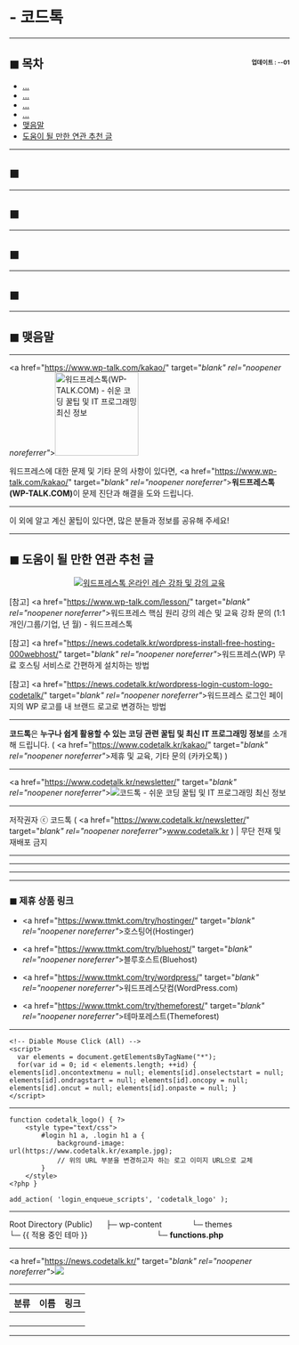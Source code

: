 # - 코드톡

<!-- <a name="index"></a> -->
***
## ◼︎ 목차 <span style="font-size:0.5em; float:right; padding:0.5em 0 0;"><i class="fas fa-clock"></i> 업데이트 : <span class="post-year"></span>-<span class="post-month-digits"></span>-01</span>

- [...](#index-00)
- [...](#index-01)
- [...](#index-02)
- [...](#index-03)
- [맺음말](#index-epilogue)
- [도움이 될 만한 연관 추천 글](#recommendation)

<!-- <a name="index-00"></a> -->
***
## ◼︎

<!-- <a name="index-01"></a> -->
***
## ◼︎

<!-- <a name="index-02"></a> -->
***
## ◼︎

<!-- <a name="index-03"></a> -->
***
## ◼︎

<!-- <a name="index-epilogue"></a> -->
***
## ◼︎ 맺음말

***
<a href="https://www.wp-talk.com/kakao/" target="_blank" rel="noopener noreferrer"_><img src="https://hellotblog.files.wordpress.com/2018/11/wptalk-logo-150x150.png" alt="워드프레스톡(WP-TALK.COM) - 쉬운 코딩 꿀팁 및 IT 프로그래밍 최신 정보" style="width:150px;"></a>

워드프레스에 대한 문제 및 기타 문의 사항이 있다면, <a href="https://www.wp-talk.com/kakao/" target="_blank" rel="noopener noreferrer"_>**워드프레스톡(WP-TALK.COM)**</a>이 문제 진단과 해결을 도와 드립니다.

***
이 외에 알고 계신 꿀팁이 있다면, 많은 분들과 정보를 공유해 주세요!

<!-- <a name="recommendation"></a> -->
***
## ◼︎ 도움이 될 만한 연관 추천 글

<center><a href="https://www.wp-talk.com/lesson/" target="_blank" rel="noopener noreferrer"_><img src="https://hellotblog.files.wordpress.com/2019/03/classroom-online-wptalk-00-800x500.png" style="max-width:100%;" alt="워드프레스톡 온라인 레슨 강좌 및 강의 교육"></a></center>

[참고] <a href="https://www.wp-talk.com/lesson/" target="_blank" rel="noopener noreferrer"_>워드프레스 핵심 원리 강의 레슨 및 교육 강좌 문의 (1:1개인/그룹/기업, <span class="post-year"></span>년 <span class="post-month"></span>월) - 워드프레스톡</a>

[참고] <a href="https://news.codetalk.kr/wordpress-install-free-hosting-000webhost/" target="_blank" rel="noopener noreferrer"_>워드프레스(WP) 무료 호스팅 서비스로 간편하게 설치하는 방법</a>

[참고] <a href="https://news.codetalk.kr/wordpress-login-custom-logo-codetalk/" target="_blank" rel="noopener noreferrer"_>워드프레스 로그인 페이지의 WP 로고를 내 브랜드 로고로 변경하는 방법</a>

***
**코드톡**은 **누구나 쉽게 활용할 수 있는 코딩 관련 꿀팁 및 최신 IT 프로그래밍 정보**를 소개해 드립니다. ( <a href="https://www.codetalk.kr/kakao/" target="_blank" rel="noopener noreferrer"_>제휴 및 교육, 기타 문의 (카카오톡)</a> )

***
<a href="https://www.codetalk.kr/newsletter/" target="_blank" rel="noopener noreferrer"_>![코드톡 - 쉬운 코딩 꿀팁 및 IT 프로그래밍 최신 정보](https://hellotblog.files.wordpress.com/2018/11/codetalk-logo-01-966x200.png#full)</a>

***
저작권자 ⓒ 코드톡 ( <a href="https://www.codetalk.kr/newsletter/" target="_blank" rel="noopener noreferrer"_>www.codetalk.kr</a> ) | 무단 전재 및 재배포 금지

***


***
***
<script type="text/javascript">
  var postdate = new Date();
  var post_y = document.getElementsByClassName("post-year");
  var post_m = document.getElementsByClassName("post-month");
  var post_mm = document.getElementsByClassName("post-month-digits");
  var i;
  for (i = 0; i < post_y.length; i++) {
    post_y[i].innerHTML = postdate.getFullYear();
  }
  for (i = 0; i < post_m.length; i++) {
    post_m[i].innerHTML = postdate.getMonth() + 1;
  }
  for (i = 0; i < post_mm.length; i++) {
    post_mm[i].innerHTML = ("0" + (postdate.getMonth() + 1)).slice(-2);
  }
</script>

***
### ◼︎ 제휴 상품 링크

- <a href="https://www.ttmkt.com/try/hostinger/" target="_blank" rel="noopener noreferrer"_>호스팅어(Hostinger)</a>

- <a href="https://www.ttmkt.com/try/bluehost/" target="_blank" rel="noopener noreferrer"_>블루호스트(Bluehost)</a>

- <a href="https://www.ttmkt.com/try/wordpress/" target="_blank" rel="noopener noreferrer"_>워드프레스닷컴(WordPress.com)</a>

- <a href="https://www.ttmkt.com/try/themeforest/" target="_blank" rel="noopener noreferrer"_>테마포레스트(Themeforest)</a>

***
```
<!-- Diable Mouse Click (All) -->
<script>
  var elements = document.getElementsByTagName("*");
  for(var id = 0; id < elements.length; ++id) { elements[id].oncontextmenu = null; elements[id].onselectstart = null; elements[id].ondragstart = null; elements[id].oncopy = null; elements[id].oncut = null; elements[id].onpaste = null; }
</script>

```
***

```
function codetalk_logo() { ?>
    <style type="text/css">
        #login h1 a, .login h1 a {
            background-image: url(https://www.codetalk.kr/example.jpg);
            // 위의 URL 부분을 변경하고자 하는 로고 이미지 URL으로 교체
        }
    </style>
<?php }

add_action( 'login_enqueue_scripts', 'codetalk_logo' );
```

***
Root Directory (Public)
<span style="margin-left:20px;"></span>├─ wp-content
<span style="margin-left:50px;"></span>└─ themes
<span style="margin-left:80px;"></span>└─ {{ 적용 중인 테마 }}
<span style="margin-left:120px;"></span>└─ **functions.php**

***
<a href="https://news.codetalk.kr/" target="_blank" rel="noopener noreferrer"_>![](https://hellotblog.files.wordpress.com/2018/11/codetalk-logo-round-01-150x150.png)</a>

***
|분류|이름|링크|
|:-:|:-:|:-:|
||||
||||
||||
||||

***
